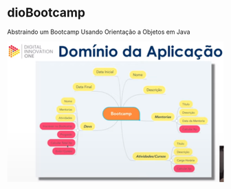 # dioBootcamp
Abstraindo um Bootcamp Usando Orientação a Objetos em Java

![Domínio da Aplicação](application-domain.png)
